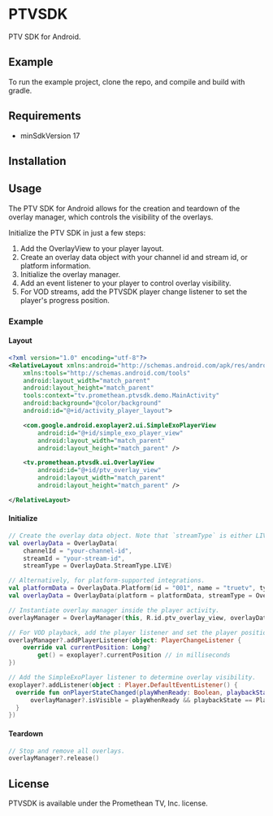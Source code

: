 # PTVSDK

PTV SDK for Android.

## Example

To run the example project, clone the repo, and compile and build with gradle.

## Requirements

* minSdkVersion 17

## Installation

## Usage

The PTV SDK for Android allows for the creation and teardown of the overlay manager, which controls the visibility of the overlays.

Initialize the PTV SDK in just a few steps:
1) Add the OverlayView to your player layout.
2) Create an overlay data object with your channel id and stream id, or platform information.
3) Initialize the overlay manager.
4) Add an event listener to your player to control overlay visibility.
5) For VOD streams, add the PTVSDK player change listener to set the player's progress position.

### Example

#### Layout

```xml
<?xml version="1.0" encoding="utf-8"?>
<RelativeLayout xmlns:android="http://schemas.android.com/apk/res/android"
    xmlns:tools="http://schemas.android.com/tools"
    android:layout_width="match_parent"
    android:layout_height="match_parent"
    tools:context="tv.promethean.ptvsdk.demo.MainActivity"
    android:background="@color/background"
    android:id="@+id/activity_player_layout">

    <com.google.android.exoplayer2.ui.SimpleExoPlayerView
        android:id="@+id/simple_exo_player_view"
        android:layout_width="match_parent"
        android:layout_height="match_parent" />

    <tv.promethean.ptvsdk.ui.OverlayView
        android:id="@+id/ptv_overlay_view"
        android:layout_width="match_parent"
        android:layout_height="match_parent" />

</RelativeLayout>
```

#### Initialize

```kotlin
// Create the overlay data object. Note that `streamType` is either LIVE or VOD.
val overlayData = OverlayData(
    channelId = "your-channel-id", 
    streamId = "your-stream-id", 
    streamType = OverlayData.StreamType.LIVE)

// Alternatively, for platform-supported integrations.
val platformData = OverlayData.Platform(id = "001", name = "truetv", type = "channelcode")
val overlayData = OverlayData(platform = platformData, streamType = OverlayData.StreamType.LIVE)

// Instantiate overlay manager inside the player activity.
overlayManager = OverlayManager(this, R.id.ptv_overlay_view, overlayData)

// For VOD playback, add the player listener and set the player position.
overlayManager?.addPlayerListener(object: PlayerChangeListener {
    override val currentPosition: Long?
        get() = exoplayer?.currentPosition // in milliseconds
})

// Add the SimpleExoPlayer listener to determine overlay visibility.
exoplayer?.addListener(object : Player.DefaultEventListener() {
  override fun onPlayerStateChanged(playWhenReady: Boolean, playbackState: Int) {
      overlayManager?.isVisible = playWhenReady && playbackState == Player.STATE_READY
  }
})
```

#### Teardown

```kotlin
// Stop and remove all overlays.
overlayManager?.release()
```

## License

PTVSDK is available under the Promethean TV, Inc. license.

